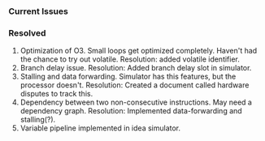 ### Current Issues

### Resolved

1. Optimization of O3. Small loops get optimized completely. Haven't had the chance to try out volatile. Resolution: added volatile identifier.
2. Branch delay issue. Resolution: Added branch delay slot in simulator. 
3. Stalling and data forwarding. Simulator has this features, but the processor doesn't. Resolution: Created a document called hardware disputes to track this.
4. Dependency between two non-consecutive instructions. May need a dependency graph. Resolution: Implemented data-forwarding and stalling(?).
5. Variable pipeline implemented in idea simulator.
